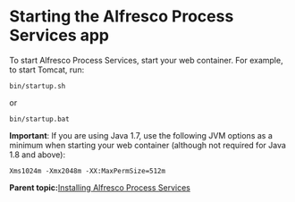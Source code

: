 # Starting the Alfresco Process Services app

To start Alfresco Process Services, start your web container. For example, to start Tomcat, run:

`bin/startup.sh`

or

`bin/startup.bat`

**Important**: If you are using Java 1.7, use the following JVM options as a minimum when starting your web container \(although not required for Java 1.8 and above\):

`Xms1024m -Xmx2048m -XX:MaxPermSize=512m`

**Parent topic:**[Installing Alfresco Process Services](../topics/installing_process_services.md)

